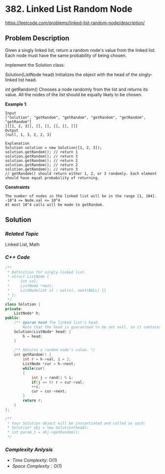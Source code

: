 # 382. Linked List Random Node
https://leetcode.com/problems/linked-list-random-node/description/

## Problem Description

Given a singly linked list, return a random node's value from the linked list. Each node must have the same probability of being chosen.

Implement the Solution class:

Solution(ListNode head) Initializes the object with the head of the singly-linked list head.

int getRandom() Chooses a node randomly from the list and returns its value. All the nodes of the list should be equally likely to be chosen.


**Example 1**:
```
Input
["Solution", "getRandom", "getRandom", "getRandom", "getRandom", "getRandom"]
[[[1, 2, 3]], [], [], [], [], []]
Output
[null, 1, 3, 2, 2, 3]

Explanation
Solution solution = new Solution([1, 2, 3]);
solution.getRandom(); // return 1
solution.getRandom(); // return 3
solution.getRandom(); // return 2
solution.getRandom(); // return 2
solution.getRandom(); // return 3
// getRandom() should return either 1, 2, or 3 randomly. Each element should have equal probability of returning.
```

**Constraints**
```
The number of nodes in the linked list will be in the range [1, 104].
-10^4 <= Node.val <= 10^4
At most 10^4 calls will be made to getRandom.
```

## Solution

### _Related Topic_
   Linked List, Math

### _C++ Code_
```cpp
/**
 * Definition for singly-linked list.
 * struct ListNode {
 *     int val;
 *     ListNode *next;
 *     ListNode(int x) : val(x), next(NULL) {}
 * };
 */
class Solution {
private:
    ListNode* h;
public:
    /** @param head The linked list's head.
        Note that the head is guaranteed to be not null, so it contains at least one node. */
    Solution(ListNode* head) {
        h = head;
    }
    
    /** Returns a random node's value. */
    int getRandom() {
        int r = h->val, i = 2;
        ListNode *cur = h->next;
        while(cur)
        {
            int j = rand() % i;
            if(j == 0) r = cur->val;
            ++i;
            cur = cur->next;
        }
        return r;
    }
};

/**
 * Your Solution object will be instantiated and called as such:
 * Solution* obj = new Solution(head);
 * int param_1 = obj->getRandom();
 */
```

### _Complexity Anlysis_
- _Time Complexity_: O(1)
- _Space Complexity_：O(1)
